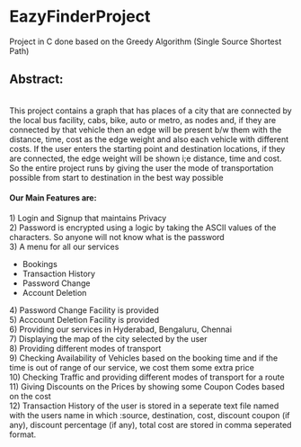 # EazyFinderProject
Project in C done based on the Greedy Algorithm (Single Source Shortest Path) <br>

<h2>Abstract:</h2><br>
This project contains a graph that has places of a city that are connected by the local bus facility, cabs, bike, auto or metro, as nodes and, if they are connected by that vehicle then an edge will be present b/w them with the distance, time, cost as the edge weight and also each vehicle with different costs. If the user enters the starting point and destination locations, if they are connected, the edge weight will be shown i;e distance, time and cost. So the entire project runs by giving the user the mode of transportation possible from start to destination in the best way possible <br>
<strong><h4>Our Main Features are:</h4></strong>
1) Login and Signup that maintains Privacy <br>
2) Password is encrypted using a logic by taking the ASCII values of the characters. So anyone will not know what is the password <br>
3) A menu for all our services <ul>
     <li>Bookings</li> 
     <li>Transaction History</li> 
     <li>Password Change</li> 
     <li>Account Deletion</li>
</ul>
4) Password Change Facility is provided <br>
5) Acccount Deletion Facility is provided <br>
6) Providing our services in Hyderabad, Bengaluru, Chennai <br>
7) Displaying the map of the city selected by the user  <br>
8) Providing different modes of transport <br>
9) Checking Availability of Vehicles based on the booking time and if the time is out of range of our service, we cost them some extra price <br>
10) Checking Traffic and providing different modes of transport for a route <br>
11) Giving Discounts on the Prices by showing some Coupon Codes based on the cost <br>
12) Transaction History of the user is stored in a seperate text file named with the users name in which :source, destination, cost, discount coupon (if any), discount percentage (if any), total cost are stored in comma seperated format. <br>

